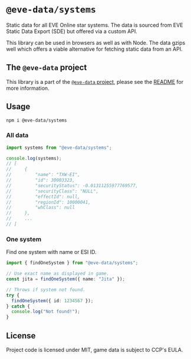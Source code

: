 # `@eve-data/systems`

Static data for all EVE Online star systems. The data is sourced from EVE Static Data Export (SDE) but offered via a custom API.

This library can be used in browsers as well as with Node. The data gzips well which offers a viable alternative for fetching static data from an API.

## The `@eve-data` project

This library is a part of the [`@eve-data` project](https://github.com/joonashak/eve-data), please see the [README](https://github.com/joonashak/eve-data#readme) for more information.

## Usage

```bash
npm i @eve-data/systems
```

### All data

```typescript
import systems from "@eve-data/systems";

console.log(systems);
// [
//     {
//         "name": "TXW-EI",
//         "id": 30003323,
//         "securityStatus": -0.01311255977769577,
//         "securityClass": "NULL",
//         "effectId": null,
//         "regionId": 10000041,
//         "whClass": null
//     },
//     ...
// ]
```

### One system

Find one system with name or ESI ID.

```typescript
import { findOneSystem } from "@eve-data/systems";

// Use exact name as displayed in game.
const jita = findOneSystem({ name: "Jita" });

// Throws if system not found.
try {
  findOneSystem({ id: 1234567 });
} catch {
  console.log("Not found!");
}
```

## License

Project code is licensed under MIT, game data is subject to CCP's EULA.
